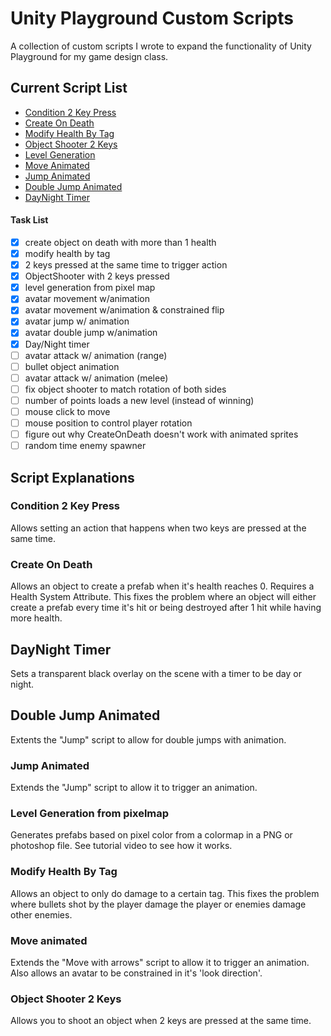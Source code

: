 # Unity Playground Custom Scripts
A collection of custom scripts I wrote to expand the functionality of Unity Playground for my game design class.

## Current Script List
* [Condition 2 Key Press](#Condition-2-Key-Press)
* [Create On Death](#Create-On-Death)
* [Modify Health By Tag](#Modify-Health-By-Tag)
* [Object Shooter 2 Keys](#Object-Shooter-2-Keys)
* [Level Generation](#Level-Generation-from-pixelmap)
* [Move Animated](#Move-Animated)
* [Jump Animated](#Jump-Animated)
* [Double Jump Animated](#Double-Jump-Animated)
* [DayNight Timer](#DayNight-Timer)

#### Task List
- [x] create object on death with more than 1 health
- [x] modify health by tag
- [x] 2 keys pressed at the same time to trigger action
- [x] ObjectShooter with 2 keys pressed
- [x] level generation from pixel map
- [x] avatar movement w/animation
- [x] avatar movement w/animation & constrained flip
- [x] avatar jump w/ animation
- [x] avatar double jump w/animation
- [x] Day/Night timer
- [ ] avatar attack w/ animation (range)
- [ ] bullet object animation
- [ ] avatar attack w/ animation (melee)
- [ ] fix object shooter to match rotation of both sides
- [ ] number of points loads a new level (instead of winning)
- [ ] mouse click to move
- [ ] mouse position to control player rotation
- [ ] figure out why CreateOnDeath doesn't work with animated sprites
- [ ] random time enemy spawner

## Script Explanations

### Condition 2 Key Press
Allows setting an action that happens when two keys are pressed at the same time.

### Create On Death
Allows an object to create a prefab when it's health reaches 0. Requires a Health System Attribute. This fixes the problem where an object will either create a prefab every time it's hit or being destroyed after 1 hit while having more health.

## DayNight Timer
Sets a transparent black overlay on the scene with a timer to be day or night.

## Double Jump Animated
Extents the "Jump" script to allow for double jumps with animation.

### Jump Animated
Extends the "Jump" script to allow it to trigger an animation.

### Level Generation from pixelmap
Generates prefabs based on pixel color from a colormap in a PNG or photoshop file. See tutorial video to see how it works.

### Modify Health By Tag
Allows an object to only do damage to a certain tag. This fixes the problem where bullets shot by the player damage the player or enemies damage other enemies.

### Move animated
Extends the "Move with arrows" script to allow it to trigger an animation. Also allows an avatar to be constrained in it's 'look direction'.

### Object Shooter 2 Keys
Allows you to shoot an object when 2 keys are pressed at the same time.
